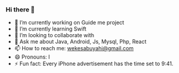 ### Hi there 👋


- 🔭 I’m currently working on Guide me project
- 🌱 I’m currently learning  Swift
- 👯 I’m looking to collaborate with
- 💬 Ask me about Java, Android, Js, Mysql, Php, React
- 📫 How to reach me: wekesabuyahi@gmail.com
- 😄 Pronouns: I
- ⚡ Fun fact: Every iPhone advertisement has the time set to 9:41.

